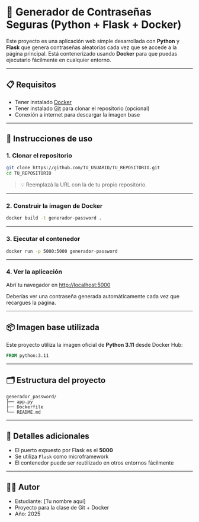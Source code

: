 # 🔐 Generador de Contraseñas Seguras (Python + Flask + Docker)

Este proyecto es una aplicación web simple desarrollada con **Python** y **Flask** que genera contraseñas aleatorias cada vez que se accede a la página principal. Está contenerizado usando **Docker** para que puedas ejecutarlo fácilmente en cualquier entorno.

---

## 📋 Requisitos

- Tener instalado [Docker](https://www.docker.com/)
- Tener instalado [Git](https://git-scm.com/) para clonar el repositorio (opcional)
- Conexión a internet para descargar la imagen base

---

## 🚀 Instrucciones de uso

### 1. Clonar el repositorio

```bash
git clone https://github.com/TU_USUARIO/TU_REPOSITORIO.git
cd TU_REPOSITORIO
```

> 💡 Reemplazá la URL con la de tu propio repositorio.

---

### 2. Construir la imagen de Docker

```bash
docker build -t generador-password .
```

---

### 3. Ejecutar el contenedor

```bash
docker run -p 5000:5000 generador-password
```

---

### 4. Ver la aplicación

Abrí tu navegador en [http://localhost:5000](http://localhost:5000)

Deberías ver una contraseña generada automáticamente cada vez que recargues la página.

---

## 📦 Imagen base utilizada

Este proyecto utiliza la imagen oficial de **Python 3.11** desde Docker Hub:

```dockerfile
FROM python:3.11
```

---

## 🗂 Estructura del proyecto

```
generador_password/
├── app.py
├── Dockerfile
└── README.md
```

---

## 📌 Detalles adicionales

- El puerto expuesto por Flask es el **5000**
- Se utiliza `Flask` como microframework
- El contenedor puede ser reutilizado en otros entornos fácilmente

---

## 👩‍💻 Autor

- Estudiante: [Tu nombre aquí]
- Proyecto para la clase de Git + Docker
- Año: 2025
